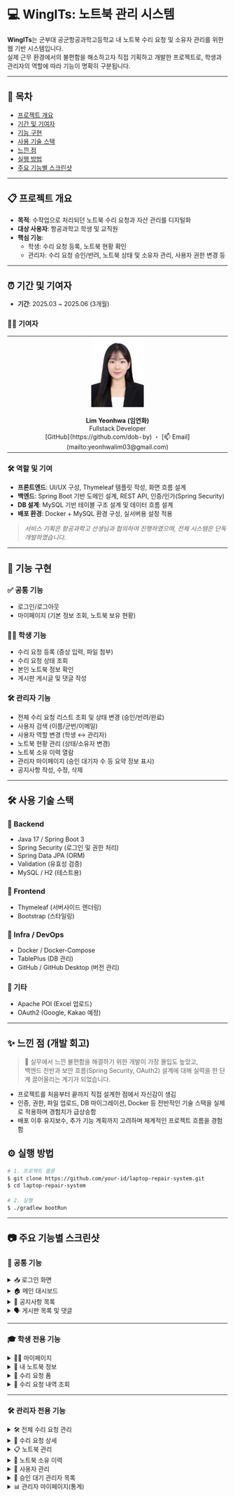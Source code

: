 # 💻 WingITs: 노트북 관리 시스템

**WingITs**는 군부대 공군항공과학고등학교 내 노트북 수리 요청 및 소유자 관리를 위한 웹 기반 시스템입니다.  
실제 근무 환경에서의 불편함을 해소하고자 직접 기획하고 개발한 프로젝트로, 학생과 관리자의 역할에 따라 기능이 명확히 구분됩니다.

---

## 📌 목차

- [프로젝트 개요](#-프로젝트-개요)
- [기간 및 기여자](#-기간-및-기여자)
- [기능 구현](#-기능-구현)
- [사용 기술 스택](#-사용-기술-스택)
- [느낀 점](#-느낀-점-개발-회고)
- [실행 방법](%EF%B8%8F-실행-방법)
- [주요 기능별 스크린샷](#-주요-기능별-스크린샷)

---

## 📋 프로젝트 개요

- **목적**: 수작업으로 처리되던 노트북 수리 요청과 자산 관리를 디지털화
- **대상 사용자**: 항공과학고 학생 및 교직원
- **핵심 기능**:
  - 학생: 수리 요청 등록, 노트북 현황 확인
  - 관리자: 수리 요청 승인/반려, 노트북 상태 및 소유자 관리, 사용자 권한 변경 등

---

## ⏰ 기간 및 기여자

- **기간**: 2025.03 ~ 2025.06 (3개월)
### 🙋‍♀️ 기여자

<table>
  <tr>
    <td align="center">
      <img src="./images/author-profile.jpg" width="120" /><br/><br/>
      <strong>Lim Yeonhwa (임연화)</strong><br/>
Fullstack Developer<br/>
[GitHub](https://github.com/dob-by) ・ [📫 Email](mailto:yeonhwalim03@gmail.com)
    </td>
  </tr>
</table>

### 🛠 역할 및 기여

- **프론트엔드**: UI/UX 구성, Thymeleaf 템플릿 작성, 화면 흐름 설계
- **백엔드**: Spring Boot 기반 도메인 설계, REST API, 인증/인가(Spring Security)
- **DB 설계**: MySQL 기반 테이블 구조 설계 및 데이터 흐름 설계
- **배포 환경**: Docker + MySQL 환경 구성, 실서버용 설정 적용
> *서비스 기획은 항공과학고 선생님과 협의하여 진행하였으며, 전체 시스템은 단독 개발하였습니다.*

---

## 🚀 기능 구현

### ✅ 공통 기능

- 로그인/로그아웃
- 마이페이지 (기본 정보 조회, 노트북 보유 현황)

### 🙋‍♀️ 학생 기능

- 수리 요청 등록 (증상 입력, 파일 첨부)
- 수리 요청 상태 조회
- 본인 노트북 정보 확인
- 게시판 게시글 및 댓글 작성

### 🛠 관리자 기능

- 전체 수리 요청 리스트 조회 및 상태 변경 (승인/반려/완료)
- 사용자 검색 (이름/군번/이메일)
- 사용자 역할 변경 (학생 ↔ 관리자)
- 노트북 현황 관리 (상태/소유자 변경)
- 노트북 소유 이력 열람
- 관리자 마이페이지 (승인 대기자 수 등 요약 정보 표시)
- 공지사항 작성, 수정, 삭제

---

## 🛠 사용 기술 스택

### 📌 Backend

- Java 17 / Spring Boot 3
- Spring Security (로그인 및 권한 처리)
- Spring Data JPA (ORM)
- Validation (유효성 검증)
- MySQL / H2 (테스트용)

### 📌 Frontend

- Thymeleaf (서버사이드 렌더링)
- Bootstrap (스타일링)

### 📌 Infra / DevOps

- Docker / Docker-Compose
- TablePlus (DB 관리)
- GitHub / GitHub Desktop (버전 관리)

### 📌 기타

- Apache POI (Excel 업로드)
- OAuth2 (Google, Kakao 예정)

---

## ✨ 느낀 점 (개발 회고)

> 🚀 실무에서 느낀 불편함을 해결하기 위한 개발이 가장 몰입도 높았고,  
> 백엔드 전반과 보안 흐름(Spring Security, OAuth2) 설계에 대해 실력을 한 단계 끌어올리는 계기가 되었습니다.

- 프로젝트를 처음부터 끝까지 직접 설계한 점에서 자신감이 생김
- 인증, 권한, 파일 업로드, DB 마이그레이션, Docker 등 전반적인 기술 스택을 실제로 적용하며 경험치가 급상승함
- 배포 이후 유지보수, 추가 기능 계획까지 고려하며 체계적인 프로젝트 흐름을 경험함

## ⚙️ 실행 방법

```bash
# 1. 프로젝트 클론
$ git clone https://github.com/your-id/laptop-repair-system.git
$ cd laptop-repair-system

# 2. 실행
$ ./gradlew bootRun

```
---
## 📷 주요 기능별 스크린샷

### 🧩 공통 기능

<details>
  <summary>📥 로그인 화면</summary>

  사용자는 로컬 계정 또는 OAuth(카카오/구글)로 로그인할 수 있습니다.  
  로그인 후 역할에 따라 메뉴가 다르게 구성됩니다.

  ![로그인 화면](./images/login.png)
</details>

<details>
  <summary>🏠 메인 대시보드</summary>

  최근 공지사항 및 게시글 요약을 확인할 수 있으며, FAQ로 이동할 수 있습니다.

  ![메인 화면](./images/main-page.png)
</details>

<details>
  <summary>📑 공지사항 목록</summary>

  공지사항은 페이징, 검색, 파일 첨부 기능을 제공합니다.

  ![공지사항](./images/notice-list.png)
</details>

<details>
  <summary>🗣 게시판 목록 및 댓글</summary>

  게시글/댓글 작성과 조회수 확인이 가능합니다.

  ![게시판](./images/post-list.png)
</details>

---

### 🎓 학생 전용 기능

<details>
  <summary>🧑‍💻 마이페이지</summary>

  내 정보, 노트북 정보, 수리 내역 등을 확인할 수 있습니다.

  ![마이페이지](./images/student-mypage.png)
</details>

<details>
  <summary>📄 내 노트북 정보</summary>

  보유 중인 노트북의 상세 정보를 확인할 수 있습니다.

  ![내 노트북](./images/student-laptop.png)
</details>

<details>
  <summary>📝 수리 요청 폼</summary>

  문제 유형과 상세 내용을 입력하여 수리 요청을 보낼 수 있습니다.

  ![수리 요청](./images/repair-request.png)
</details>

<details>
  <summary>🧾 수리 요청 내역 조회</summary>

  본인이 제출한 요청의 상태를 확인할 수 있습니다.

  ![수리 내역](./images/student-repair-history.png)
</details>

---

### 🛠 관리자 전용 기능

<details>
  <summary>🛠 전체 수리 요청 관리</summary>

  수리 요청 목록을 검색/조회하고 상태를 변경할 수 있습니다.

  ![수리 요청 관리](./images/admin-repair-manage.png)
</details>

<details>
  <summary>📌 수리 요청 상세</summary>

  각 요청의 세부 내용을 확인하고 상태를 변경할 수 있습니다.

  ![수리 상세](./images/admin-repair-detail.png)
</details>

<details>
  <summary>📋 노트북 관리</summary>

  전체 노트북 목록을 조회하고 상태를 확인할 수 있습니다.

  ![노트북 관리](./images/admin-laptop-list.png)
</details>

<details>
  <summary>📂 노트북 소유 이력</summary>

  소유 이력 확인 및 (총괄 관리자에 한해) 변경이 가능합니다.

  ![소유 이력](./images/admin-laptop-ownership.png)
</details>

<details>
  <summary>👥 사용자 관리</summary>

  사용자 검색 및 상세정보 확인이 가능하며, 역할 변경도 가능합니다.

  ![사용자 관리](./images/admin-user-manage.png)
</details>

<details>
  <summary>🙋 승인 대기 관리자 목록</summary>

  관리자 등록 요청을 승인할 수 있습니다.

  ![승인 대기 관리자](./images/admin-pending-approval.png)
</details>

<details>
  <summary>📊 관리자 마이페이지(통계)</summary>

  수리 요청 통계 정보를 시각적으로 확인할 수 있습니다.

  ![관리자 마이페이지](./images/admin-mypage-stats.png)
</details>
